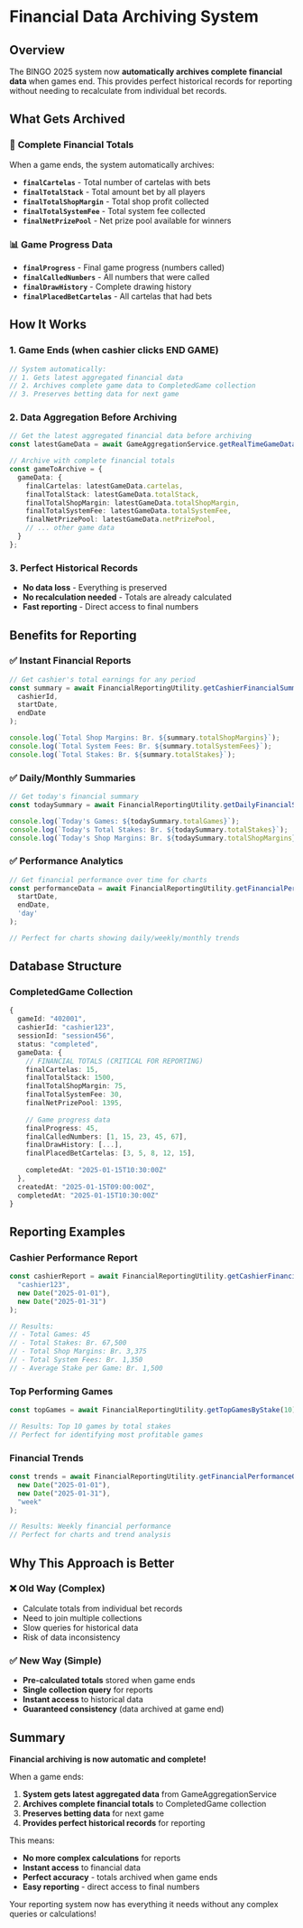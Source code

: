 # Financial Data Archiving System

## Overview

The BINGO 2025 system now **automatically archives complete financial data** when games end. This provides perfect historical records for reporting without needing to recalculate from individual bet records.

## What Gets Archived

### 🎯 **Complete Financial Totals**
When a game ends, the system automatically archives:

- **`finalCartelas`** - Total number of cartelas with bets
- **`finalTotalStack`** - Total amount bet by all players
- **`finalTotalShopMargin`** - Total shop profit collected
- **`finalTotalSystemFee`** - Total system fee collected
- **`finalNetPrizePool`** - Net prize pool available for winners

### 📊 **Game Progress Data**
- **`finalProgress`** - Final game progress (numbers called)
- **`finalCalledNumbers`** - All numbers that were called
- **`finalDrawHistory`** - Complete drawing history
- **`finalPlacedBetCartelas`** - All cartelas that had bets

## How It Works

### 1. **Game Ends** (when cashier clicks END GAME)
```typescript
// System automatically:
// 1. Gets latest aggregated financial data
// 2. Archives complete game data to CompletedGame collection
// 3. Preserves betting data for next game
```

### 2. **Data Aggregation Before Archiving**
```typescript
// Get the latest aggregated financial data before archiving
const latestGameData = await GameAggregationService.getRealTimeGameData(sessionId, gameId);

// Archive with complete financial totals
const gameToArchive = {
  gameData: {
    finalCartelas: latestGameData.cartelas,
    finalTotalStack: latestGameData.totalStack,
    finalTotalShopMargin: latestGameData.totalShopMargin,
    finalTotalSystemFee: latestGameData.totalSystemFee,
    finalNetPrizePool: latestGameData.netPrizePool,
    // ... other game data
  }
};
```

### 3. **Perfect Historical Records**
- **No data loss** - Everything is preserved
- **No recalculation needed** - Totals are already calculated
- **Fast reporting** - Direct access to final numbers

## Benefits for Reporting

### ✅ **Instant Financial Reports**
```typescript
// Get cashier's total earnings for any period
const summary = await FinancialReportingUtility.getCashierFinancialSummary(
  cashierId, 
  startDate, 
  endDate
);

console.log(`Total Shop Margins: Br. ${summary.totalShopMargins}`);
console.log(`Total System Fees: Br. ${summary.totalSystemFees}`);
console.log(`Total Stakes: Br. ${summary.totalStakes}`);
```

### ✅ **Daily/Monthly Summaries**
```typescript
// Get today's financial summary
const todaySummary = await FinancialReportingUtility.getDailyFinancialSummary(new Date());

console.log(`Today's Games: ${todaySummary.totalGames}`);
console.log(`Today's Total Stakes: Br. ${todaySummary.totalStakes}`);
console.log(`Today's Shop Margins: Br. ${todaySummary.totalShopMargins}`);
```

### ✅ **Performance Analytics**
```typescript
// Get financial performance over time for charts
const performanceData = await FinancialReportingUtility.getFinancialPerformanceOverTime(
  startDate, 
  endDate, 
  'day'
);

// Perfect for charts showing daily/weekly/monthly trends
```

## Database Structure

### **CompletedGame Collection**
```typescript
{
  gameId: "402001",
  cashierId: "cashier123",
  sessionId: "session456",
  status: "completed",
  gameData: {
    // FINANCIAL TOTALS (CRITICAL FOR REPORTING)
    finalCartelas: 15,
    finalTotalStack: 1500,
    finalTotalShopMargin: 75,
    finalTotalSystemFee: 30,
    finalNetPrizePool: 1395,
    
    // Game progress data
    finalProgress: 45,
    finalCalledNumbers: [1, 15, 23, 45, 67],
    finalDrawHistory: [...],
    finalPlacedBetCartelas: [3, 5, 8, 12, 15],
    
    completedAt: "2025-01-15T10:30:00Z"
  },
  createdAt: "2025-01-15T09:00:00Z",
  completedAt: "2025-01-15T10:30:00Z"
}
```

## Reporting Examples

### **Cashier Performance Report**
```typescript
const cashierReport = await FinancialReportingUtility.getCashierFinancialSummary(
  "cashier123",
  new Date("2025-01-01"),
  new Date("2025-01-31")
);

// Results:
// - Total Games: 45
// - Total Stakes: Br. 67,500
// - Total Shop Margins: Br. 3,375
// - Total System Fees: Br. 1,350
// - Average Stake per Game: Br. 1,500
```

### **Top Performing Games**
```typescript
const topGames = await FinancialReportingUtility.getTopGamesByStake(10);

// Results: Top 10 games by total stakes
// Perfect for identifying most profitable games
```

### **Financial Trends**
```typescript
const trends = await FinancialReportingUtility.getFinancialPerformanceOverTime(
  new Date("2025-01-01"),
  new Date("2025-01-31"),
  "week"
);

// Results: Weekly financial performance
// Perfect for charts and trend analysis
```

## Why This Approach is Better

### ❌ **Old Way (Complex)**
- Calculate totals from individual bet records
- Need to join multiple collections
- Slow queries for historical data
- Risk of data inconsistency

### ✅ **New Way (Simple)**
- **Pre-calculated totals** stored when game ends
- **Single collection query** for reports
- **Instant access** to historical data
- **Guaranteed consistency** (data archived at game end)

## Summary

**Financial archiving is now automatic and complete!** 

When a game ends:
1. **System gets latest aggregated data** from GameAggregationService
2. **Archives complete financial totals** to CompletedGame collection
3. **Preserves betting data** for next game
4. **Provides perfect historical records** for reporting

This means:
- **No more complex calculations** for reports
- **Instant access** to financial data
- **Perfect accuracy** - totals archived when game ends
- **Easy reporting** - direct access to final numbers

Your reporting system now has everything it needs without any complex queries or calculations!
